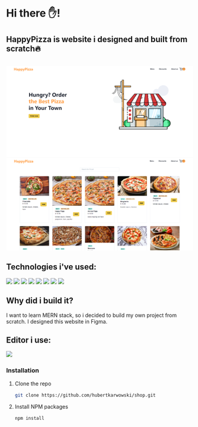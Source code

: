 
# Hi there ✋!<br>
## HappyPizza is website i designed and built from scratch🔥<br>
<div><br>
<img src="./PizzaShop.png"/>
<img src="./menu.png"/>
</div>

## Technologies i've used:
<p>
<img src="https://img.shields.io/badge/HTML5-E34F26?style=for-the-badge&logo=html5&logoColor=white" />
  <img src="https://img.shields.io/badge/CSS3-1572B6?style=for-the-badge&logo=css3&logoColor=white" />
  <img src="https://img.shields.io/badge/JavaScript-323330?style=for-the-badge&logo=javascript&logoColor=F7DF1E" />
  <img src="https://img.shields.io/badge/React-20232A?style=for-the-badge&logo=react&logoColor=61DAFB" />
  <img src="https://img.shields.io/badge/Redux-593D88?style=for-the-badge&logo=redux&logoColor=white" />
  <img src="https://img.shields.io/badge/MongoDB-4EA94B?style=for-the-badge&logo=mongodb&logoColor=white" />
  <img src="https://img.shields.io/badge/Express.js-404D59?style=for-the-badge" />
  <img src="	https://img.shields.io/badge/Node.js-43853D?style=for-the-badge&logo=node.js&logoColor=white" />
</p>

## Why did i build it?
I want to learn MERN stack, so i decided to build my own project from scratch. I designed this website in Figma.


## Editor i use:
<p>
<img src="https://img.shields.io/badge/Visual_Studio_Code-0078D4?style=for-the-badge&logo=visual%20studio%20code&logoColor=white" />
</p>

### Installation




1. Clone the repo
   ```sh
   git clone https://github.com/hubertkarwowski/shop.git
   ```
2. Install NPM packages
   ```sh
   npm install
   ```


